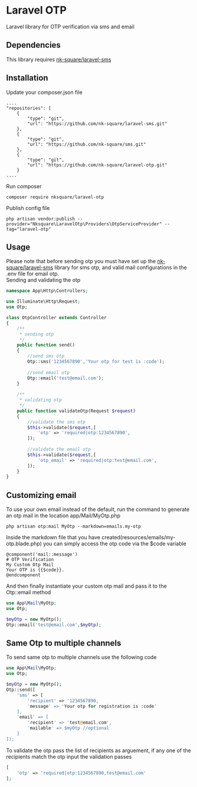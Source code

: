 # Laravel OTP
Laravel library for OTP verification via sms and email
## Dependencies
This library requires [nk-square/laravel-sms](https://github.com/nk-square/laravel-sms)
## Installation
Update your composer.json file
```
....
"repositories": [
    {
        "type": "git",
        "url": "https://github.com/nk-square/laravel-sms.git"
    },
    {
        "type": "git",
        "url": "https://github.com/nk-square/sms.git"
    },
    {
        "type": "git",
        "url": "https://github.com/nk-square/laravel-otp.git"
    }
....
```
Run composer
```
composer require nksquare/laravel-otp
```
Publish config file
```
php artisan vendor:publish --provider="Nksquare\LaravelOtp\Providers\OtpServiceProvider" --tag="laravel-otp"
```
## Usage
Please note that before sending otp you must have set up the [nk-square/laravel-sms](https://github.com/nk-square/laravel-sms) library for sms otp, and valid mail configurations in the .env file for email otp.\
Sending and validating the otp
```php
namespace App\Http\Controllers;

use Illuminate\Http\Request;
use Otp;

class OtpController extends Controller
{
    /**
     * sending otp
     */
    public function send()
    {
        //send sms otp
        Otp::sms('1234567890','Your otp for test is :code');
        
        //send email otp
        Otp::email('test@email.com');
    }
    
    /**
     * validating otp
     */
    public function validateOtp(Request $request)
    {
        //validate the sms otp
        $this->validate($request,[
            'otp' => 'required|otp:1234567890',
        ]);
        
        //validate the email otp
        $this->validate($request,[
            'otp_email' => 'required|otp:test@email.com',
        ]);
    }
}

```
## Customizing email
To use your own email instead of the default, run the command to generate an otp mail in the location app/Mail/MyOtp.php
```
php artisan otp:mail MyOtp --markdown=emails.my-otp
```
Inside the markdown file that you have created(resources/emails/my-otp.blade.php) you can simply access the otp code via the $code variable
```
@component('mail::message')
# OTP Verification
My Custom Otp Mail
Your OTP is {{$code}}. 
@endcomponent
```
And then finally instantiate your custom otp mail and pass it to the Otp::email method
```php
use App\Mail\MyOtp;
use Otp;

$myOtp = new MyOtp();
Otp::email('test@email.com',$myOtp);
```
## Same Otp to multiple channels
To send same otp to multiple channels use the following code
```php
use App\Mail\MyOtp;
use Otp;

$myOtp = new MyOtp();
Otp::send([
    'sms' => [
        'recipient' => '1234567890,
        'message' => 'Your otp for registration is :code'
    ],
    'email' => [
        'recipient' => 'test@email.com',
        'mailable' => $myOtp //optional
    ]
]);
```
To validate the otp pass the list of recipients as arguement, if any one of the recipients match the otp input the validation passes
```php
[
    'otp' => 'required|otp:1234567890,test@email.com'
];
```
